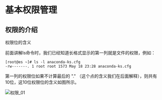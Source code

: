 # 基本权限管理

## 权限的介绍

权限位的含义

前面讲解ls命令时，我们已经知道长格式显示的第一列就是文件的权限，例如：

```
[root@es ~]# ls -l anaconda-ks.cfg
-rw-------. 1 root root 1573 May 18 23:28 anaconda-ks.cfg
```
第一列的权限位如果不计算最后的 "." （这个点的含义我们在后面解释），则共有10位，这10位权限位的含义如图所示。

![权限_01](https://ylighgh.gitee.io/blogparkcdn/images/权限_01.jpeg)
